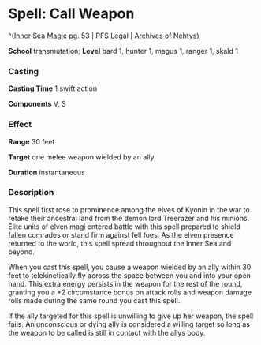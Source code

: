 # Spell: Call Weapon

^([Inner Sea Magic][ss-call-weapon] pg. 53 | PFS Legal | [Archives of Nehtys][sn-call-weapon])

**School** transmutation; **Level** bard 1, hunter 1, magus 1, ranger 1, skald 1

### Casting

**Casting Time** 1 swift action  

**Components** V, S

### Effect

**Range** 30 feet  

**Target** one melee weapon wielded by an ally  

**Duration** instantaneous

### Description

This spell first rose to prominence among the elves of Kyonin in the war to retake their ancestral land from the demon lord Treerazer and his minions. Elite units of elven magi entered battle with this spell prepared to shield fallen comrades or stand firm against fell foes. As the elven presence returned to the world, this spell spread throughout the Inner Sea and beyond.  

When you cast this spell, you cause a weapon wielded by an ally within 30 feet to telekinetically fly across the space between you and into your open hand. This extra energy persists in the weapon for the rest of the round, granting you a +2 circumstance bonus on attack rolls and weapon damage rolls made during the same round you cast this spell.  

If the ally targeted for this spell is unwilling to give up her weapon, the spell fails. An unconscious or dying ally is considered a willing target so long as the weapon to be called is still in contact with the allys body.

[ss-call-weapon]: http://paizo.com/store/games/rolep
[sn-call-weapon]: http://www.archivesofnethys.com/SpellDisplay.aspx?ItemName=Call%20Weapon
